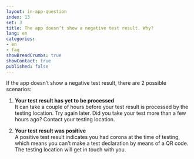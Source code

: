 ```yaml
---
layout: in-app-question
index: 13
set: 3
title: The app doesn’t show a negative test result. Why? 
lang: en
categories:
- en
- faq
showBreadCrumbs: true
showContact: true
published: false
---
```

If the app doesn’t show a negative test result, there are 2 possible scenarios: 

1. **Your test result has yet to be processed** <br />
   It can take a couple of hours before your test result is processed by the testing location. Try again later. Did you take your test more than a few hours ago? Contact your testing location.

2. **Your test result was positive** <br />
   A positive test result indicates you had corona at the time of testing, which means you can’t make a test declaration by means of a QR code. The testing location will get in touch with you.  
